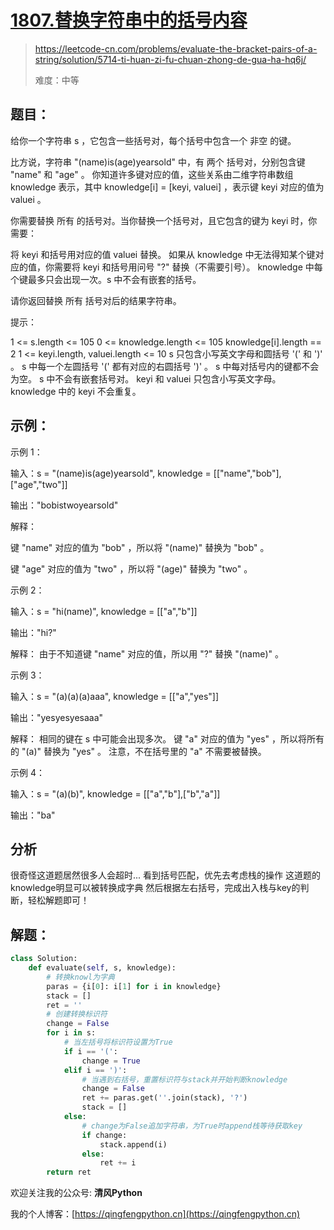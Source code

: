# [1807.替换字符串中的括号内容](https://leetcode-cn.com/problems/evaluate-the-bracket-pairs-of-a-string/solution/5714-ti-huan-zi-fu-chuan-zhong-de-gua-ha-hq6j/)
> https://leetcode-cn.com/problems/evaluate-the-bracket-pairs-of-a-string/solution/5714-ti-huan-zi-fu-chuan-zhong-de-gua-ha-hq6j/
> 
> 难度：中等

## 题目：

给你一个字符串 s ，它包含一些括号对，每个括号中包含一个 非空 的键。

比方说，字符串 "(name)is(age)yearsold" 中，有 两个 括号对，分别包含键 "name" 和 "age" 。
你知道许多键对应的值，这些关系由二维字符串数组 knowledge 表示，其中 knowledge[i] = [keyi, valuei] ，表示键 keyi 对应的值为 valuei 。

你需要替换 所有 的括号对。当你替换一个括号对，且它包含的键为 keyi 时，你需要：

将 keyi 和括号用对应的值 valuei 替换。
如果从 knowledge 中无法得知某个键对应的值，你需要将 keyi 和括号用问号 "?" 替换（不需要引号）。
knowledge 中每个键最多只会出现一次。s 中不会有嵌套的括号。

请你返回替换 所有 括号对后的结果字符串。

提示：

1 <= s.length <= 105
0 <= knowledge.length <= 105
knowledge[i].length == 2
1 <= keyi.length, valuei.length <= 10
s 只包含小写英文字母和圆括号 '(' 和 ')' 。
s 中每一个左圆括号 '(' 都有对应的右圆括号 ')' 。
s 中每对括号内的键都不会为空。
s 中不会有嵌套括号对。
keyi 和 valuei 只包含小写英文字母。
knowledge 中的 keyi 不会重复。


## 示例：

示例 1：

输入：s = "(name)is(age)yearsold", knowledge = [["name","bob"],["age","two"]]

输出："bobistwoyearsold"

解释：

键 "name" 对应的值为 "bob" ，所以将 "(name)" 替换为 "bob" 。

键 "age" 对应的值为 "two" ，所以将 "(age)" 替换为 "two" 。

示例 2：

输入：s = "hi(name)", knowledge = [["a","b"]]

输出："hi?"

解释：
由于不知道键 "name" 对应的值，所以用 "?" 替换 "(name)" 。

示例 3：

输入：s = "(a)(a)(a)aaa", knowledge = [["a","yes"]]

输出："yesyesyesaaa"

解释：
相同的键在 s 中可能会出现多次。
键 "a" 对应的值为 "yes" ，所以将所有的 "(a)" 替换为 "yes" 。
注意，不在括号里的 "a" 不需要被替换。

示例 4：

输入：s = "(a)(b)", knowledge = [["a","b"],["b","a"]]

输出："ba"

## 分析

很奇怪这道题居然很多人会超时...
看到括号匹配，优先去考虑栈的操作
这道题的knowledge明显可以被转换成字典
然后根据左右括号，完成出入栈与key的判断，轻松解题即可！

## 解题：

```python
class Solution:
    def evaluate(self, s, knowledge):
        # 转换knowl为字典
        paras = {i[0]: i[1] for i in knowledge}
        stack = []
        ret = ''
        # 创建转换标识符
        change = False
        for i in s:
            # 当左括号将标识符设置为True
            if i == '(':
                change = True
            elif i == ')':
                # 当遇到右括号，重置标识符与stack并开始判断knowledge
                change = False
                ret += paras.get(''.join(stack), '?')
                stack = []
            else:
                # change为False追加字符串，为True时append栈等待获取key
                if change:
                    stack.append(i)
                else:
                    ret += i
        return ret
```

欢迎关注我的公众号: **清风Python**

我的个人博客：[https://qingfengpython.cn](https://qingfengpython.cn)
